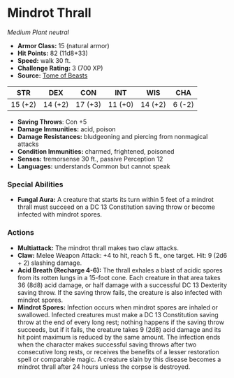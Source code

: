 # Mindrot Thrall

*Medium* *Plant* *neutral*

- **Armor Class:** 15 (natural armor)
- **Hit Points:** 82 (11d8+33)
- **Speed:** walk 30 ft.
- **Challenge Rating:** 3 (700 XP)
- **Source:** [Tome of Beasts](https://koboldpress.com/kpstore/product/tome-of-beasts-for-5th-edition-print/)

| STR | DEX | CON | INT | WIS | CHA |
| --- | --- | --- | --- | --- | --- |
| 15 (+2) | 14 (+2) | 17 (+3) | 11 (+0) | 14 (+2) | 6 (-2) |

- **Saving Throws**: Con +5
- **Damage Immunities:** acid, poison
- **Damage Resistances:** bludgeoning and piercing from nonmagical attacks
- **Condition Immunities:** charmed, frightened, poisoned
- **Senses:** tremorsense 30 ft., passive Perception 12
- **Languages:** understands Common but cannot speak
### Special Abilities
- **Fungal Aura:** A creature that starts its turn within 5 feet of a mindrot thrall must succeed on a DC 13 Constitution saving throw or become infected with mindrot spores.
### Actions
- **Multiattack:** The mindrot thrall makes two claw attacks.
- **Claw:** Melee Weapon Attack: +4 to hit, reach 5 ft., one target. Hit: 9 (2d6 + 2) slashing damage.
- **Acid Breath (Recharge 4-6):** The thrall exhales a blast of acidic spores from its rotten lungs in a 15-foot cone. Each creature in that area takes 36 (8d8) acid damage, or half damage with a successful DC 13 Dexterity saving throw. If the saving throw fails, the creature is also infected with mindrot spores.
- **Mindrot Spores:** Infection occurs when mindrot spores are inhaled or swallowed. Infected creatures must make a DC 13 Constitution saving throw at the end of every long rest; nothing happens if the saving throw succeeds, but if it fails, the creature takes 9 (2d8) acid damage and its hit point maximum is reduced by the same amount. The infection ends when the character makes successful saving throws after two consecutive long rests, or receives the benefits of a lesser restoration spell or comparable magic. A creature slain by this disease becomes a mindrot thrall after 24 hours unless the corpse is destroyed.
